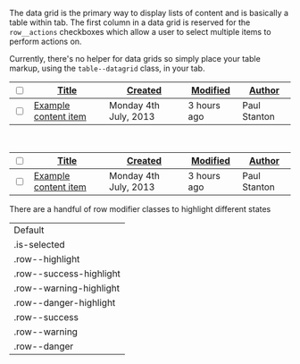 The data grid is the primary way to display lists of content and is basically a table within tab. The first column in a data grid is reserved for the `row__actions` checkboxes which allow a user to select multiple items to perform actions on.

Currently, there's no helper for data grids so simply place your table markup, using the `table--datagrid` class, in your tab.

   <table class="table--datagrid">
        <thead>
            <tr>
                <th class="row__actions">
                    <input type="checkbox" />
                </th>
                <th><a href="#">Title</a></th>
                <th><a href="#">Created</a></th>
                <th><a href="#">Modified</a></th>
                <th><a href="#">Author</a></th>
            </tr>
        </thead>
        <tbody>
            <tr>
                <td class="row__actions">
                    <input type="checkbox" />
                </td>
                <td><a href="#">Example content item</a></td>
                <td>Monday 4th July, 2013</td>
                <td>3 hours ago</td>
                <td>Paul Stanton</td>
            </tr>
        </tbody>
    </table>
    
<br />
<table class="table--datagrid">
    <thead>
        <tr>
            <th class="row__actions">
                <input type="checkbox" />
            </th>
            <th><a href="#">Title</a></th>
            <th><a href="#">Created</a></th>
            <th><a href="#">Modified</a></th>
            <th><a href="#">Author</a></th>
        </tr>
    </thead>
    <tbody>
        <tr>
            <td class="row__actions">
                <input type="checkbox" />
            </td>
            <td><a href="#">Example content item</a></td>
            <td>Monday 4th July, 2013</td>
            <td>3 hours ago</td>
            <td>Paul Stanton</td>
        </tr>
    </tbody>
</table>

There are a handful of row modifier classes to highlight different states

<table class="table--datagrid">
   <tbody>
       <tr>
           <td>Default</td>
       </tr>
       <tr class="is-selected">
           <td>.is-selected</td>
       </tr>
       <tr class="row--highlight">
           <td>.row--highlight</td>
       </tr>
       <tr class="row--success-highlight">
           <td>.row--success-highlight</td>
       </tr>
       <tr class="row--warning-highlight">
           <td>.row--warning-highlight</td>
       </tr>
       <tr class="row--danger-highlight">
           <td>.row--danger-highlight</td>
       </tr>
       <tr class="row--success">
           <td>.row--success</td>
       </tr>
       <tr class="row--warning">
           <td>.row--warning</td>
       </tr>
       <tr class="row--danger">
           <td>.row--danger</td>
       </tr>
   </tbody>
</table>